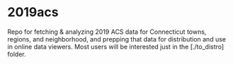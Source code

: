 
# 2019acs

<!-- badges: start -->
<!-- badges: end -->

Repo for fetching & analyzing 2019 ACS data for Connecticut towns, regions, and neighborhood, and prepping that data for distribution and use in online data viewers. Most users will be interested just in the [./to_distro] folder.
